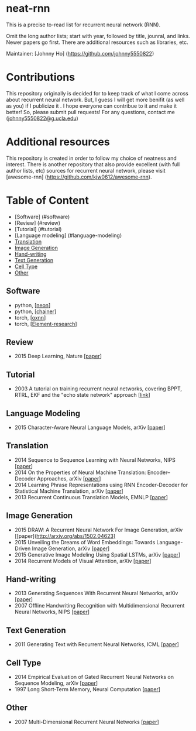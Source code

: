 # neat-rnn
This is a precise to-read list for recurrent neural network (RNN). 

Omit the long author lists; start with year, followed by title, jounral, and links. Newer papers go first. There are additional resources such as libraries, etc.

Maintainer: [Johnny Ho] (https://github.com/johnny5550822)

# Contributions
This repository originally is decided for to keep track of what I come across about recurrent neural network. But, I guess I will get more benifit (as well as you) if I publicize it . I hope everyone can contribue to it and make it better! So, please submit pull requests! For any questions, contact me (johnny5550822@g.ucla.edu)

# Additional resources
This repository is created in order to follow my choice of neatness and interest. There is another repository that also provide excellent (with full author lists, etc) sources for recurrent neural network, please visit [awesome-rnn] (https://github.com/kjw0612/awesome-rnn). 

# Table of Content
- [Software] (#software)
- [Review] (#review) 
- [Tutorial] (#tutorial)
- [Language modeling] (#language-modeling)
- [Translation](#translation)
- [Image Generation](#image-generation)
- [Hand-writing](#hand-writing)
- [Text Generation](#text-generation)
- [Cell Type](#cell-type)
- [Other](#other)

## Software
+ python, [[neon](https://github.com/NervanaSystems/neon)]
+ python, [[chainer](https://github.com/pfnet/chainer)]
+ torch, [[oxnn](https://github.com/tkocisky/oxnn)]
+ torch, [[Element-research](https://github.com/Element-Research/rnn)]

## Review
+ 2015 Deep Learning, Nature [[paper](http://www.nature.com/nature/journal/v521/n7553/full/nature14539.html)]

## Tutorial
+ 2003 A tutorial on training recurrent neural networks, covering BPPT, RTRL, EKF and the "echo state network" approach [[link](http://minds.jacobs-university.de/sites/default/files/uploads/papers/ESNTutorialRev.pdf)]

## Language Modeling
+ 2015 Character-Aware Neural Language Models, arXiv [[paper](http://arxiv.org/pdf/1508.06615v2.pdf)]

## Translation
+ 2014 Sequence to Sequence Learning with Neural Networks, NIPS [[paper](http://papers.nips.cc/paper/5346-sequence-to-sequence-learning-with-neural-networks)]
+ 2014 On the Properties of Neural Machine Translation: Encoder–Decoder Approaches, arXiv [[paper](http://arxiv.org/abs/1409.1259)]
+ 2014 Learning Phrase Representations using RNN Encoder-Decoder for Statistical Machine Translation, arXiv [[paper](http://arxiv.org/abs/1406.1078)]
+ 2013 Recurrent Continuous Translation Models, EMNLP [[paper](http://nal.co/papers/KalchbrennerBlunsom_EMNLP13)]

## Image Generation
+ 2015 DRAW: A Recurrent Neural Network For Image Generation, arXiv [[paper](http://arxiv.org/abs/1502.04623]
+ 2015 Unveiling the Dreams of Word Embeddings: Towards Language-Driven Image Generation, arXiv [[paper](http://arxiv.org/abs/1506.03500)]
+ 2015 Generative Image Modeling Using Spatial LSTMs, arXiv [[paper](http://arxiv.org/abs/1506.03478)]
+ 2014 Recurrent Models of Visual Attention, arXiv [[paper](http://arxiv.org/abs/1406.6247)]

## Hand-writing
+ 2013 Generating Sequences With Recurrent Neural Networks, arXiv [[paper](http://arxiv.org/abs/1308.0850)]
+ 2007 Offline Handwriting Recognition with Multidimensional Recurrent Neural Networks, NIPS [[paper](http://papers.nips.cc/paper/3449-offline-handwriting-recognition-with-multidimensional-recurrent-neural-networks)]

## Text Generation
+ 2011 Generating Text with Recurrent Neural Networks, ICML [[paper](http://machinelearning.wustl.edu/mlpapers/paper_files/ICML2011Sutskever_524.pdf)]

## Cell Type
+ 2014 Empirical Evaluation of Gated Recurrent Neural Networks on Sequence Modeling, arXiv [[paper](http://arxiv.org/abs/1412.3555)]
+ 1997 Long Short-Term Memory, Neural Computation [[paper](http://ieeexplore.ieee.org/xpls/abs_all.jsp?arnumber=6795963)]

## Other
+ 2007 Multi-Dimensional Recurrent Neural Networks [[paper](http://people.idsia.ch/~juergen/icann_2007.pdf)]



